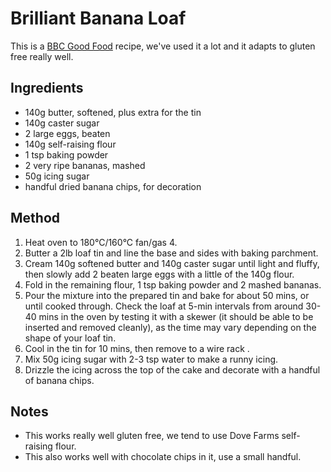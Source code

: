 # Brilliant Banana Loaf #

This is a [BBC Good Food](https://www.bbcgoodfood.com/recipes/brilliant-banana-loaf) recipe, we've used it a lot and it adapts to gluten free really well.

## Ingredients ##

- 140g butter, softened, plus extra for the tin
- 140g caster sugar
- 2 large eggs, beaten
- 140g self-raising flour
- 1 tsp baking powder
- 2 very ripe bananas, mashed
- 50g icing sugar
- handful dried banana chips, for decoration

## Method ##

1. Heat oven to 180°C/160°C fan/gas 4.
1. Butter a 2lb loaf tin and line the base and sides with baking parchment.
1. Cream 140g softened butter and 140g caster sugar until light and fluffy, then slowly add 2 beaten large eggs with a little of the 140g flour.
1. Fold in the remaining flour, 1 tsp baking powder and 2 mashed bananas.
1. Pour the mixture into the prepared tin and bake for about 50 mins, or until cooked through. Check the loaf at 5-min intervals from around 30-40 mins in the oven by testing it with a skewer (it should be able to be inserted and removed cleanly), as the time may vary depending on the shape of your loaf tin.
1. Cool in the tin for 10 mins, then remove to a wire rack .
1. Mix 50g icing sugar with 2-3 tsp water to make a runny icing.
1. Drizzle the icing across the top of the cake and decorate with a handful of banana chips.

## Notes

- This works really well gluten free, we tend to use Dove Farms self-raising flour.
- This also works well with chocolate chips in it, use a small handful.
